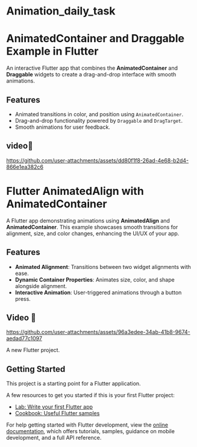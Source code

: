 # Animation_daily_task

# AnimatedContainer and Draggable Example in Flutter

An interactive Flutter app that combines the **AnimatedContainer** and **Draggable** widgets to create a drag-and-drop interface with smooth animations.

## Features
- Animated transitions in  color, and position using `AnimatedContainer`.
- Drag-and-drop functionality powered by `Draggable` and `DragTarget`.
- Smooth animations for user feedback.

## video🎥


https://github.com/user-attachments/assets/dd80f1f8-26ad-4e68-b2d4-866e1ea382c6




# Flutter AnimatedAlign with AnimatedContainer

A Flutter app demonstrating animations using **AnimatedAlign** and **AnimatedContainer**. This example showcases smooth transitions for alignment, size, and color changes, enhancing the UI/UX of your app.

## Features

- **Animated Alignment**: Transitions between two widget alignments with ease.
- **Dynamic Container Properties**: Animates size, color, and shape alongside alignment.
- **Interactive Animation**: User-triggered animations through a button press.

## Video 🎥


https://github.com/user-attachments/assets/96a3edee-34ab-41b8-9674-aedad77c1097




A new Flutter project.

## Getting Started

This project is a starting point for a Flutter application.

A few resources to get you started if this is your first Flutter project:

- [Lab: Write your first Flutter app](https://docs.flutter.dev/get-started/codelab)
- [Cookbook: Useful Flutter samples](https://docs.flutter.dev/cookbook)

For help getting started with Flutter development, view the
[online documentation](https://docs.flutter.dev/), which offers tutorials,
samples, guidance on mobile development, and a full API reference.
